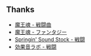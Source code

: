## Thanks
- [魔王魂 - 戦闘曲](https://maou.audio/category/game/game-battle/)
- [魔王魂 - ファンタジー](https://maou.audio/category/bgm/bgm-fantasy/)
- [Springin' Sound Stock - 戦闘](https://www.springin.org/sound-stock/category/battle/)
- [効果音ラボ - 戦闘](https://soundeffect-lab.info/sound/battle/)
